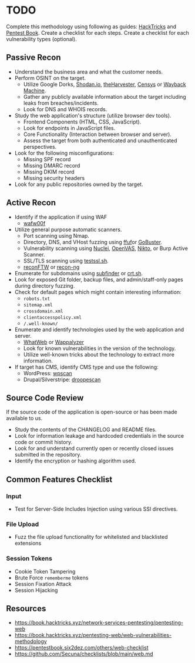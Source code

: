 # TODO
Complete this methodology using following as guides: [HackTricks](https://book.hacktricks.xyz/network-services-pentesting/pentesting-web) and [Pentest Book](https://pentestbook.six2dez.com/others/web-checklist).
Create a checklist for each steps.
Create a checklist for each vulnerability types (optional).
## Passive Recon
- Understand the business area and what the customer needs.
- Perform OSINT on the target.
	- Utilize Google Dorks, [Shodan.io](https://www.shodan.io/), [theHarvester](https://github.com/laramies/theHarvester), [Censys](https://censys.com/) or [Wayback Machine](https://archive.org/web/).
	- Gather any publicly available information about the target including leaks from breaches/incidents.
	- Look for DNS and WHOIS records.
- Study the web application's structure (utilize browser dev tools).
	- Frontend Components (HTML, CSS, JavaScript).
	- Look for endpoints in JavaScript files.
	- Core Functionality (Interaction between browser and server).
	- Assess the target from both authenticated and unauthenticated perspectives.
- Look for the following misconfigurations:
	- Missing SPF record
	- Missing DMARC record
	- Missing DKIM record
	- Missing security headers
- Look for any public repositories owned by the target.
## Active Recon
- Identify if the application if using WAF
	- [wafw00f](https://github.com/EnableSecurity/wafw00f)
- Utilize general purpose automatic scanners.
	- Port scanning using Nmap.
	- Directory, DNS, and VHost fuzzing using [ffuf](https://github.com/ffuf/ffuf)or [GoBuster](https://github.com/OJ/gobuster).
	- Vulnerability scanning using [Nuclei](https://github.com/projectdiscovery/nuclei), [OpenVAS](https://github.com/greenbone/openvas-scanner), [Nikto](https://github.com/sullo/nikto), or Burp Active Scanner.
	- SSL/TLS scanning using [testssl.sh](https://github.com/drwetter/testssl.sh).
	- [reconFTW](https://github.com/six2dez/reconftw) or [recon-ng](https://github.com/lanmaster53/recon-ng)
- Enumerate for subdomains using [subfinder](https://github.com/projectdiscovery/subfinder) or [crt.sh](https://crt.sh/).
- Look for exposed Git folder, backup files, and admin/staff-only pages during directory fuzzing.
- Check for default pages which might contain interesting information:
	- `robots.txt`
	- `sitemap.xml`
	- `crossdomain.xml`
	- `clientaccesspolicy.xml`
	- `/.well-known/`
- Enumerate and identify technologies used by the web application and server.
	- [WhatWeb](https://github.com/urbanadventurer/WhatWeb) or [Wappalyzer](https://www.wappalyzer.com/)
	- Look for known vulnerabilities in the version of the technology.
	- Utilize well-known tricks about the technology to extract more information.
- If target has CMS, identify CMS type and use the following:
	- WordPress: [wpscan](https://github.com/wpscanteam/wpscan)
	- Drupal/Silverstripe: [droopescan](https://github.com/SamJoan/droopescan)
## Source Code Review
If the source code of the application is open-source or has been made available to us.
- Study the contents of the CHANGELOG and README files.
- Look for information leakage and hardcoded credentials in the source code or commit history.
- Look for and understand currently open or recently closed issues submitted in the repository.
- Identify the encryption or hashing algorithm used.
## Common Features Checklist
### Input
- Test for Server-Side Includes Injection using various SSI directives.
### File Upload
- Fuzz the file upload functionality for whitelisted and blacklisted extensions
### Session Tokens
- Cookie Token Tampering
- Brute Force `rememberme` tokens
- Session Fixation Attack
- Session Hijacking
## Resources
- https://book.hacktricks.xyz/network-services-pentesting/pentesting-web
- https://book.hacktricks.xyz/pentesting-web/web-vulnerabilities-methodology
- https://pentestbook.six2dez.com/others/web-checklist
- https://github.com/Secuna/checklists/blob/main/web.md